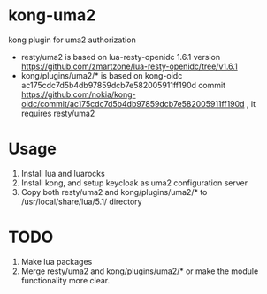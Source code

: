 # kong-uma2
kong plugin for uma2 authorization

* resty/uma2 is based on lua-resty-openidc 1.6.1 version  https://github.com/zmartzone/lua-resty-openidc/tree/v1.6.1 
* kong/plugins/uma2/* is based on kong-oidc ac175cdc7d5b4db97859dcb7e582005911ff190d commit https://github.com/nokia/kong-oidc/commit/ac175cdc7d5b4db97859dcb7e582005911ff190d , it requires resty/uma2


# Usage
1. Install lua and luarocks
2. Install kong, and setup keycloak as uma2 configuration server
3. Copy both resty/uma2 and kong/plugins/uma2/* to /usr/local/share/lua/5.1/ directory


# TODO
1. Make lua packages 
2. Merge resty/uma2 and kong/plugins/uma2/* or make the module functionality more clear.
